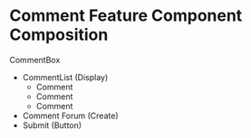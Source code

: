 # Comment Feature Component Composition

CommentBox
  - CommentList (Display)
    - Comment
    - Comment
    - Comment
  - Comment Forum (Create)
  - Submit (Button)